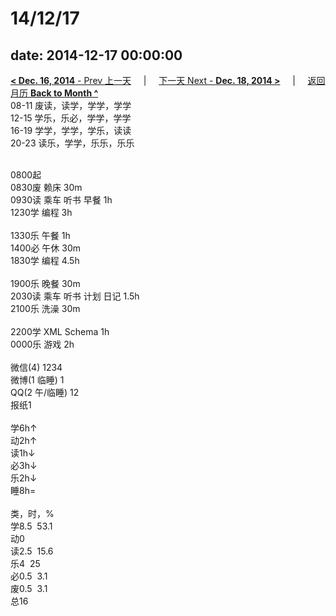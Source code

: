 # 14/12/17

date: 2014-12-17 00:00:00
---
[**< Dec. 16, 2014** - Prev 上一天](/lifelogs/2014/12/d16.md) &nbsp; &nbsp; | &nbsp; &nbsp; [下一天 Next - **Dec. 18, 2014 >**](/lifelogs/2014/12/d18.md) &nbsp; &nbsp; |  &nbsp; &nbsp; [返回月历 **Back to Month ^**](/lifelogs/2014/12/index.md)
<br/>08-11 废读，读学，学学，学学<br/>12-15 学乐，乐必，学学，学学<br/>16-19 学学，学学，学乐，读读<br/>20-23 读乐，学学，乐乐，乐乐<div><br/></div>0800起<br/>0830废 赖床 30m<br/>0930读 乘车 听书 早餐 1h<br/>1230学 编程 3h<div><br/></div>1330乐 午餐 1h<br/>1400必 午休 30m<br/>1830学 编程 4.5h<div><br/></div>1900乐 晚餐 30m<br/>2030读 乘车 听书 计划 日记 1.5h<br/>2100乐 洗澡 30m<div><br/></div>2200学 XML Schema 1h<br/>0000乐 游戏 2h<div><br/></div>微信(4) 1234<br/>微博(1 临睡) 1<br/>QQ(2 午/临睡) 12<br/>报纸1<div><br/></div>学6h↑<br/>动2h↑<br/>读1h↓<br/>必3h↓<br/>乐2h↓<br/>睡8h=<div><br/></div>类，时，%<br/>学8.5  53.1<br/>动0<br/>读2.5  15.6<br/>乐4  25<br/>必0.5  3.1<br/>废0.5  3.1<br/>总16</div>

